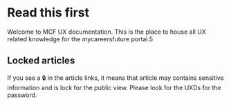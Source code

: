 # Read this first

Welcome to MCF UX documentation. This is the place to house all UX related knowledge for the mycareersfuture portal.5

## Locked articles
If you see a 🔒 in the article links, it means that article may contains sensitive information and is lock for the public view. Please look for the UXDs for the password.

